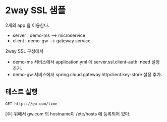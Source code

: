 # 2way SSL 샘플
2개의 app 을 이용한다.  
- server : demo-ms --> microservice
- client : demo-gw --> gateway service

2way SSL 구성에서 
* demo-ms 서비스에서 application.yml 에 server.ssl.client-auth: need 설정 추가.
* demo-gw 서비스에서 spring.cloud.gateway.httpclient.key-store 설정 추가.


## 테스트 실행
```
GET https://gw.com/time
```
[주] 위에서 gw.com 의 hostname이 /etc/hosts 에 등록되어 있다. 

